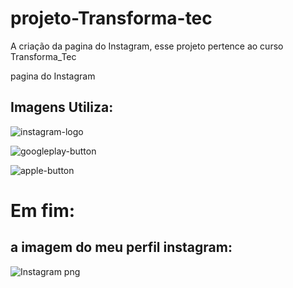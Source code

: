 # projeto-Transforma-tec

A criação da pagina do Instagram, esse projeto pertence ao curso Transforma_Tec

pagina do Instagram

## Imagens Utiliza:

![instagram-logo](https://github.com/Myloveken/projeto-Transforma-tec/assets/98883069/32ca4499-ed03-4a8f-a859-de31ec25b8d0)

![googleplay-button](https://github.com/Myloveken/projeto-Transforma-tec/assets/98883069/e814f791-ea71-41b6-a320-fa866c85d2e6)

![apple-button](https://github.com/Myloveken/projeto-Transforma-tec/assets/98883069/bc70cc66-70ae-4721-af15-5ff39c9ba34f)

# Em fim:
## a imagem do meu perfil instagram:

![Instagram png](https://github.com/Myloveken/projeto-Transforma-tec/assets/98883069/27dace08-30ec-4e74-be15-95f71020925c)
